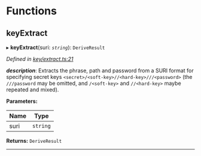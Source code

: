 

# Functions

<a id="keyextract"></a>

##  keyExtract

▸ **keyExtract**(suri: *`string`*): `DeriveResult`

*Defined in [key/extract.ts:21](https://github.com/polkadot-js/common/blob/de67a88/packages/util-crypto/src/key/extract.ts#L21)*

*__description__*: Extracts the phrase, path and password from a SURI format for specifying secret keys `<secret>/<soft-key>//<hard-key>///<password>` (the `///password` may be omitted, and `/<soft-key>` and `//<hard-key>` maybe repeated and mixed).

**Parameters:**

| Name | Type |
| ------ | ------ |
| suri | `string` |

**Returns:** `DeriveResult`

___

